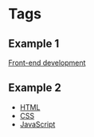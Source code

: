 <h1>Tags</h1>

<h2>Example 1</h2>
<a href="#" class="tag">Front-end development</a>

<h2>Example 2</h2>
<ul class="tags">
  <li><a href="#" class="tag">HTML</a></li>
  <li><a href="#" class="tag">CSS</a></li>
  <li><a href="#" class="tag">JavaScript</a></li>
</ul>
